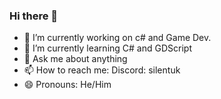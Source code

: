 ### Hi there 👋

- 🔭 I’m currently working on c# and Game Dev.
- 🌱 I’m currently learning C# and GDScript
- 💬 Ask me about anything
- 📫 How to reach me: Discord: silentuk
- 😄 Pronouns: He/Him

<!--
**SilentUK90/SilentUK90** is a ✨ _special_ ✨ repository because its `README.md` (this file) appears on your GitHub profile.

Here are some ideas to get you started:

- 🔭 I’m currently working on ...
- 🌱 I’m currently learning ...
- 👯 I’m looking to collaborate on ...
- 🤔 I’m looking for help with ...
- 💬 Ask me about ...
- 📫 How to reach me: ...
- 😄 Pronouns: ...
- ⚡ Fun fact: ...
-->
